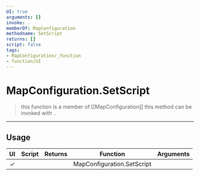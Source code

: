 ```yaml
---
UI: true
arguments: []
invoke: .
memberOf: MapConfiguration
methodname: SetScript
returns: []
script: false
tags:
- MapConfiguration/_function
- function/UI
---
```

# MapConfiguration.SetScript
> this function is a member of [[MapConfiguration]]
> this method can be invoked with `.`
-----
## Usage
|  UI | Script | Returns | Function | Arguments |
|:---:|:------:|-------:|:--------:|:---------|
|✓| ||MapConfiguration.SetScript||
